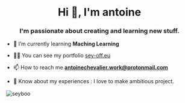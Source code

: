 <h1 align="center">Hi 👋, I'm antoine</h1>
<h3 align="center">I'm passionate about creating and learning new stuff.</h3>

- 🌱  I’m currently learning **Maching Learning**

- 👨‍💻  You can see my portfolio [sey-off.eu](http://sey-off.eu/)

- 📫  How to reach me **antoinechevalier.work@protonmail.com**

- 📄  Know about my experiences : I love to make ambitious project. 

<p>&nbsp;<img align="center" src="https://github-readme-stats.vercel.app/api?username=seyboo&show_icons=true&locale=en" alt="seyboo" /></p>

